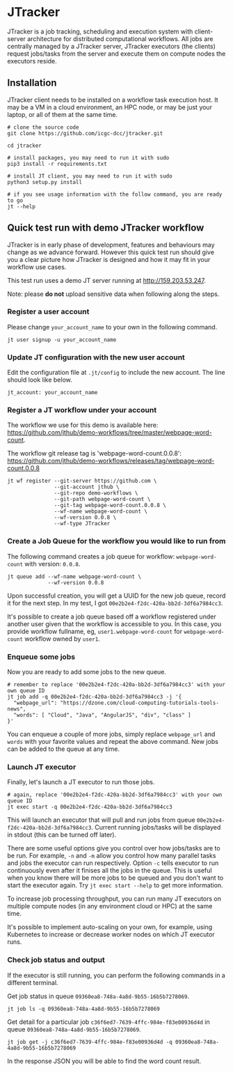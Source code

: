 # JTracker

JTracker is a job tracking, scheduling and execution system with client-server architecture for distributed
computational workflows. All jobs are centrally managed by a JTracker server, JTracker executors (the clients)
request jobs/tasks from the server and execute them on compute nodes the executors reside.

## Installation

JTracker client needs to be installed on a workflow task execution host. It may be a VM in a cloud environment, an
HPC node, or may be just your laptop, or all of them at the same time.

```
# clone the source code
git clone https://github.com/icgc-dcc/jtracker.git

cd jtracker

# install packages, you may need to run it with sudo
pip3 install -r requirements.txt

# install JT client, you may need to run it with sudo
python3 setup.py install

# if you see usage information with the follow command, you are ready to go
jt --help
```

## Quick test run with demo JTracker workflow

JTracker is in early phase of development, features and behaviours may change as we advance forward. However this quick
test run should give you a clear picture how JTracker is designed and how it may fit in your workflow use cases.

This test run uses a demo JT server running at http://159.203.53.247.

Note: please **do not** upload sensitive data when following along the steps.

### Register a user account

Please change `your_account_name` to your own in the following command.

```
jt user signup -u your_account_name
```

### Update JT configuration with the new user account

Edit the configuration file at `.jt/config` to include the new account. The line should look like below.
```
jt_account: your_account_name
```

### Register a JT workflow under your account

The workflow we use for this demo is available here:
 https://github.com/jthub/demo-workflows/tree/master/webpage-word-count.

The workflow git release tag is 'webpage-word-count.0.0.8':
 https://github.com/jthub/demo-workflows/releases/tag/webpage-word-count.0.0.8

```
jt wf register --git-server https://github.com \
               --git-account jthub \
               --git-repo demo-workflows \
               --git-path webpage-word-count \
               --git-tag webpage-word-count.0.0.8 \
               --wf-name webpage-word-count \
               --wf-version 0.0.8 \
               --wf-type JTracker
```

### Create a Job Queue for the workflow you would like to run from

The following command creates a job queue for
workflow: `webpage-word-count` with version: `0.0.8`.

```
jt queue add --wf-name webpage-word-count \
             --wf-version 0.0.8
```

Upon successful creation, you will get a UUID for the new job queue, record it for the next step. In
my test, I got `00e2b2e4-f2dc-420a-bb2d-3df6a7984cc3`.

It's possible to create a job queue based off a workflow registered under another user
given that the workflow is accessible to you. In this case, you provide workflow fullname,
eg, `user1.webpage-word-count` for `webpage-word-count` workflow owned by `user1`.

### Enqueue some jobs

Now you are ready to add some jobs to the new queue.

```
# remember to replace '00e2b2e4-f2dc-420a-bb2d-3df6a7984cc3' with your own queue ID
jt job add -q 00e2b2e4-f2dc-420a-bb2d-3df6a7984cc3 -j '{
  "webpage_url": "https://dzone.com/cloud-computing-tutorials-tools-news",
  "words": [ "Cloud", "Java", "AngularJS", "div", "class" ]
}'
```

You can enqueue a couple of more jobs, simply replace `webpage_url` and `words` with your favorite values and
repeat the above command. New jobs can be added to the queue at any time.

### Launch JT executor

Finally, let's launch a JT executor to run those jobs.

```
# again, replace '00e2b2e4-f2dc-420a-bb2d-3df6a7984cc3' with your own queue ID
jt exec start -q 00e2b2e4-f2dc-420a-bb2d-3df6a7984cc3
```

This will launch an executor that will pull and run jobs from queue `00e2b2e4-f2dc-420a-bb2d-3df6a7984cc3`. Current
running jobs/tasks will be displayed in stdout (this can be turned off later).

There are some useful options give you control over how jobs/tasks are to be run. For example,
`-n` and `-m` allow you control how many parallel tasks and jobs the executor can run respectively.
Option `-c` tells executor to run continuously even after it finises all the jobs in the queue. This is useful
when you know there will be more jobs to be queued and you don't want to start the executor again.
Try `jt exec start --help` to get more information.

To increase job processing throughput, you can run many JT executors on multiple compute nodes
(in any environment cloud or HPC) at the same time.

It's possible to implement auto-scaling on your own, for example, using Kubernetes to increase or
decrease worker nodes on which JT executor runs.

### Check job status and output

If the executor is still running, you can perform the following commands in a different terminal.

Get job status in queue `09360ea8-748a-4a8d-9b55-16b5b7278069`.
```
jt job ls -q 09360ea8-748a-4a8d-9b55-16b5b7278069
```

Get detail for a particular job `c36f6ed7-7639-4ffc-984e-f83e00936d4d` in queue `09360ea8-748a-4a8d-9b55-16b5b7278069`.
```
jt job get -j c36f6ed7-7639-4ffc-984e-f83e00936d4d -q 09360ea8-748a-4a8d-9b55-16b5b7278069
```

In the response JSON you will be able to find the word count result.

